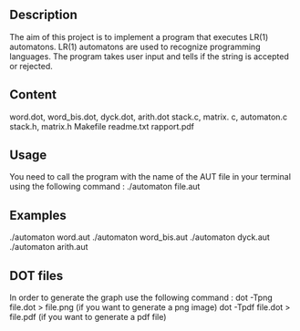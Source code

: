 ## Description

The aim of this project is to implement a program that executes LR(1) automatons.
LR(1) automatons are used to recognize programming languages.
The program takes user input and tells if the string is accepted or rejected.


## Content

word.dot, word_bis.dot, dyck.dot, arith.dot
stack.c, matrix. c, automaton.c
stack.h, matrix.h
Makefile
readme.txt
rapport.pdf


## Usage

You need to call the program with the name of the AUT file in your terminal using the following command : ./automaton file.aut


## Examples

./automaton word.aut
./automaton word_bis.aut
./automaton dyck.aut
./automaton arith.aut


## DOT files

In order to generate the graph use the following command :
dot -Tpng file.dot > file.png (if you want to generate a png image)
dot -Tpdf file.dot > file.pdf (if you want to generate a pdf file)

